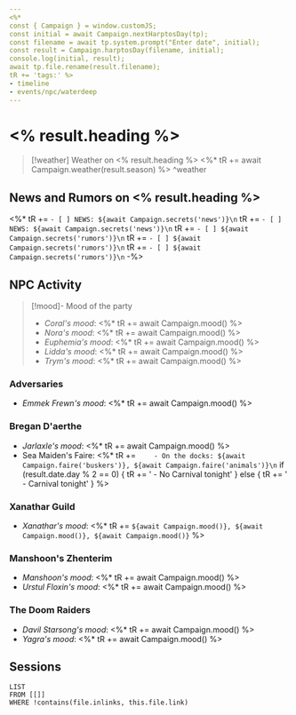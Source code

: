 ```yaml
---
<%*
const { Campaign } = window.customJS;
const initial = await Campaign.nextHarptosDay(tp);
const filename = await tp.system.prompt("Enter date", initial);
const result = Campaign.harptosDay(filename, initial);
console.log(initial, result);
await tp.file.rename(result.filename);
tR += 'tags:' %>
- timeline
- events/npc/waterdeep
---
```

# <% result.heading %>

> [!weather] Weather on <% result.heading %>
> <%* tR += await Campaign.weather(result.season) %>
^weather

## News and Rumors on <% result.heading %>
<%* 
tR += `- [ ] NEWS: ${await Campaign.secrets('news')}\n`
tR += `- [ ] NEWS: ${await Campaign.secrets('news')}\n`
tR += `- [ ] ${await Campaign.secrets('rumors')}\n`
tR += `- [ ] ${await Campaign.secrets('rumors')}\n`
tR += `- [ ] ${await Campaign.secrets('rumors')}\n`
-%>

## NPC Activity

> [!mood]- Mood of the party
> - *Coral's mood*: <%* tR += await Campaign.mood() %>
> - *Nora's mood*: <%* tR += await Campaign.mood() %>
> - *Euphemia's mood*: <%* tR += await Campaign.mood() %>
> - *Lidda's mood*: <%* tR += await Campaign.mood() %>
> - *Trym's mood*: <%* tR += await Campaign.mood() %>

### Adversaries
- *Emmek Frewn's mood*: <%* tR += await Campaign.mood() %>

### Bregan D'aerthe
- *Jarlaxle's mood*: <%* tR += await Campaign.mood() %>
- Sea Maiden's Faire: 
<%*
tR += `    - On the docks: ${await Campaign.faire('buskers')}, ${await Campaign.faire('animals')}\n`
if (result.date.day % 2 == 0) {
    tR += '    - No Carnival tonight'
} else {
    tR += '    - Carnival tonight'
}
%>

### Xanathar Guild
- *Xanathar's mood*: <%* tR += `${await Campaign.mood()}, ${await Campaign.mood()}, ${await Campaign.mood()}` %>

### Manshoon's Zhenterim
- *Manshoon's mood*: <%* tR += await Campaign.mood() %>
- *Urstul Floxin's mood*: <%* tR += await Campaign.mood() %>

### The Doom Raiders
- *Davil Starsong's mood*: <%* tR += await Campaign.mood() %>
- *Yagra's mood*: <%* tR += await Campaign.mood() %>

## Sessions
```dataview
LIST
FROM [[]]
WHERE !contains(file.inlinks, this.file.link)
```